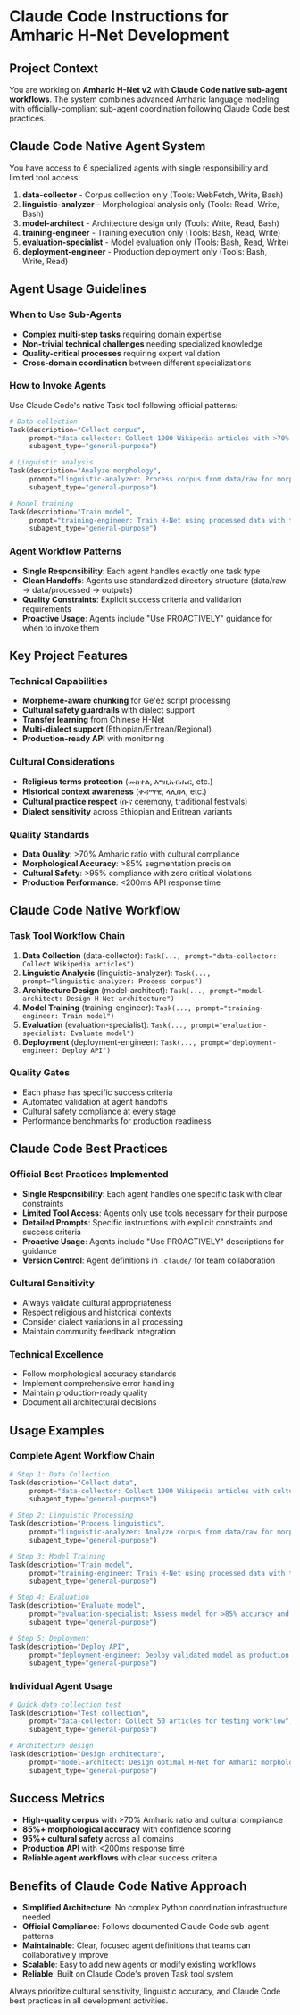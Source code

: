 # Claude Code Instructions for Amharic H-Net Development

## Project Context
You are working on **Amharic H-Net v2** with **Claude Code native sub-agent workflows**. The system combines advanced Amharic language modeling with officially-compliant sub-agent coordination following Claude Code best practices.

## Claude Code Native Agent System
You have access to 6 specialized agents with single responsibility and limited tool access:

1. **data-collector** - Corpus collection only (Tools: WebFetch, Write, Bash)
2. **linguistic-analyzer** - Morphological analysis only (Tools: Read, Write, Bash)
3. **model-architect** - Architecture design only (Tools: Write, Read, Bash)
4. **training-engineer** - Training execution only (Tools: Bash, Read, Write)
5. **evaluation-specialist** - Model evaluation only (Tools: Bash, Read, Write)
6. **deployment-engineer** - Production deployment only (Tools: Bash, Write, Read)

## Agent Usage Guidelines

### When to Use Sub-Agents
- **Complex multi-step tasks** requiring domain expertise
- **Non-trivial technical challenges** needing specialized knowledge
- **Quality-critical processes** requiring expert validation
- **Cross-domain coordination** between different specializations

### How to Invoke Agents
Use Claude Code's native Task tool following official patterns:

```python
# Data collection
Task(description="Collect corpus", 
     prompt="data-collector: Collect 1000 Wikipedia articles with >70% Amharic ratio and cultural validation", 
     subagent_type="general-purpose")

# Linguistic analysis
Task(description="Analyze morphology", 
     prompt="linguistic-analyzer: Process corpus from data/raw for morpheme segmentation with >85% accuracy", 
     subagent_type="general-purpose")

# Model training
Task(description="Train model", 
     prompt="training-engineer: Train H-Net using processed data with transfer learning", 
     subagent_type="general-purpose")
```

### Agent Workflow Patterns
- **Single Responsibility**: Each agent handles exactly one task type
- **Clean Handoffs**: Agents use standardized directory structure (data/raw → data/processed → outputs)
- **Quality Constraints**: Explicit success criteria and validation requirements
- **Proactive Usage**: Agents include "Use PROACTIVELY" guidance for when to invoke them

## Key Project Features

### Technical Capabilities
- **Morpheme-aware chunking** for Ge'ez script processing  
- **Cultural safety guardrails** with dialect support
- **Transfer learning** from Chinese H-Net
- **Multi-dialect support** (Ethiopian/Eritrean/Regional)
- **Production-ready API** with monitoring

### Cultural Considerations
- **Religious terms protection** (መስቀል, እግዚአብሔር, etc.)
- **Historical context awareness** (ቀዳማዊ, ላሊበላ, etc.)
- **Cultural practice respect** (ቡና ceremony, traditional festivals)
- **Dialect sensitivity** across Ethiopian and Eritrean variants

### Quality Standards
- **Data Quality**: >70% Amharic ratio with cultural compliance
- **Morphological Accuracy**: >85% segmentation precision
- **Cultural Safety**: >95% compliance with zero critical violations
- **Production Performance**: <200ms API response time

## Claude Code Native Workflow

### Task Tool Workflow Chain
1. **Data Collection** (data-collector): `Task(..., prompt="data-collector: Collect Wikipedia articles")`
2. **Linguistic Analysis** (linguistic-analyzer): `Task(..., prompt="linguistic-analyzer: Process corpus")`
3. **Architecture Design** (model-architect): `Task(..., prompt="model-architect: Design H-Net architecture")`
4. **Model Training** (training-engineer): `Task(..., prompt="training-engineer: Train model")`
5. **Evaluation** (evaluation-specialist): `Task(..., prompt="evaluation-specialist: Evaluate model")`
6. **Deployment** (deployment-engineer): `Task(..., prompt="deployment-engineer: Deploy API")`

### Quality Gates
- Each phase has specific success criteria
- Automated validation at agent handoffs
- Cultural safety compliance at every stage
- Performance benchmarks for production readiness

## Claude Code Best Practices

### Official Best Practices Implemented
- **Single Responsibility**: Each agent handles one specific task with clear constraints
- **Limited Tool Access**: Agents only use tools necessary for their purpose
- **Detailed Prompts**: Specific instructions with explicit constraints and success criteria
- **Proactive Usage**: Agents include "Use PROACTIVELY" descriptions for guidance
- **Version Control**: Agent definitions in `.claude/` for team collaboration

### Cultural Sensitivity
- Always validate cultural appropriateness
- Respect religious and historical contexts
- Consider dialect variations in all processing
- Maintain community feedback integration

### Technical Excellence
- Follow morphological accuracy standards
- Implement comprehensive error handling
- Maintain production-ready quality
- Document all architectural decisions

## Usage Examples

### Complete Agent Workflow Chain
```python
# Step 1: Data Collection
Task(description="Collect data", 
     prompt="data-collector: Collect 1000 Wikipedia articles with cultural validation", 
     subagent_type="general-purpose")

# Step 2: Linguistic Processing
Task(description="Process linguistics", 
     prompt="linguistic-analyzer: Analyze corpus from data/raw for morphology", 
     subagent_type="general-purpose")

# Step 3: Model Training
Task(description="Train model", 
     prompt="training-engineer: Train H-Net using processed data with transfer learning", 
     subagent_type="general-purpose")

# Step 4: Evaluation
Task(description="Evaluate model", 
     prompt="evaluation-specialist: Assess model for >85% accuracy and >95% cultural safety", 
     subagent_type="general-purpose")

# Step 5: Deployment
Task(description="Deploy API", 
     prompt="deployment-engineer: Deploy validated model as production API", 
     subagent_type="general-purpose")
```

### Individual Agent Usage
```python
# Quick data collection test
Task(description="Test collection", 
     prompt="data-collector: Collect 50 articles for testing workflow", 
     subagent_type="general-purpose")

# Architecture design
Task(description="Design architecture", 
     prompt="model-architect: Design optimal H-Net for Amharic morphological processing", 
     subagent_type="general-purpose")
```

## Success Metrics
- **High-quality corpus** with >70% Amharic ratio and cultural compliance
- **85%+ morphological accuracy** with confidence scoring
- **95%+ cultural safety** across all domains
- **Production API** with <200ms response time
- **Reliable agent workflows** with clear success criteria

## Benefits of Claude Code Native Approach
- **Simplified Architecture**: No complex Python coordination infrastructure needed
- **Official Compliance**: Follows documented Claude Code sub-agent patterns
- **Maintainable**: Clear, focused agent definitions that teams can collaboratively improve
- **Scalable**: Easy to add new agents or modify existing workflows
- **Reliable**: Built on Claude Code's proven Task tool system

Always prioritize cultural sensitivity, linguistic accuracy, and Claude Code best practices in all development activities.